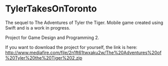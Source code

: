 # TylerTakesOnToronto
The sequel to The Adventures of Tyler the Tiger. Mobile game created using Swift and is a work in progress.

Project for Game Design and Programming 2.

If you want to download the project for yourself, the link is here: 
http://www.mediafire.com/file/2n1ft61twxaku2w/The%20Adventures%20of%20Tyler%20the%20Tiger%202.zip
